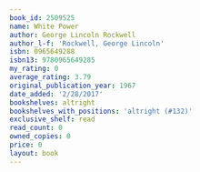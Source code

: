 ```yaml
---
book_id: 2509525
name: White Power
author: George Lincoln Rockwell
author_l-f: 'Rockwell, George Lincoln'
isbn: 0965649288
isbn13: 9780965649285
my_rating: 0
average_rating: 3.79
original_publication_year: 1967
date_added: '2/28/2017'
bookshelves: altright
bookshelves_with_positions: 'altright (#132)'
exclusive_shelf: read
read_count: 0
owned_copies: 0
price: 0
layout: book
---
```

